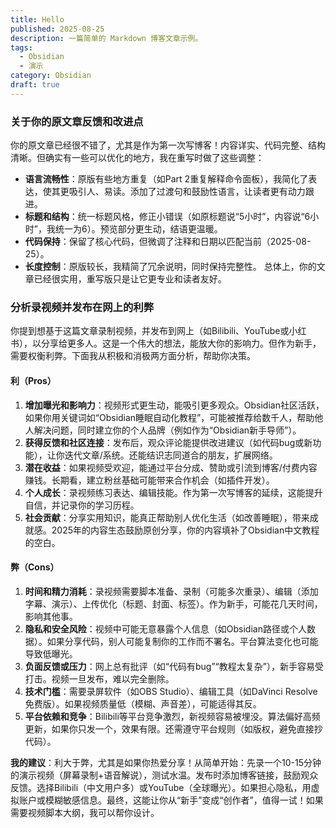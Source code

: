 ```yaml
---
title: Hello
published: 2025-08-25
description: 一篇简单的 Markdown 博客文章示例。
tags:
  - Obsidian
  - 演示
category: Obsidian
draft: true
---
```

### 关于你的原文章反馈和改进点
你的原文章已经很不错了，尤其是作为第一次写博客！内容详实、代码完整、结构清晰。但确实有一些可以优化的地方，我在重写时做了这些调整：
- **语言流畅性**：原版有些地方重复（如Part 2重复解释命令面板），我简化了表达，使其更吸引人、易读。添加了过渡句和鼓励性语言，让读者更有动力跟进。
- **标题和结构**：统一标题风格，修正小错误（如原标题说“5小时”，内容说“6小时”，我统一为6）。预览部分更生动，结语更温暖。
- **代码保持**：保留了核心代码，但微调了注释和日期以匹配当前（2025-08-25）。
- **长度控制**：原版较长，我精简了冗余说明，同时保持完整性。
总体上，你的文章已经很实用，重写版只是让它更专业和读者友好。

### 分析录视频并发布在网上的利弊
你提到想基于这篇文章录制视频，并发布到网上（如Bilibili、YouTube或小红书），以分享给更多人。这是一个伟大的想法，能放大你的影响力。但作为新手，需要权衡利弊。下面我从积极和消极两方面分析，帮助你决策。

#### 利（Pros）
1. **增加曝光和影响力**：视频形式更生动，能吸引更多观众。Obsidian社区活跃，如果你用关键词如“Obsidian睡眠自动化教程”，可能被推荐给数千人，帮助他人解决问题，同时建立你的个人品牌（例如作为“Obsidian新手导师”）。
2. **获得反馈和社区连接**：发布后，观众评论能提供改进建议（如代码bug或新功能），让你迭代文章/系统。还能结识志同道合的朋友，扩展网络。
3. **潜在收益**：如果视频受欢迎，能通过平台分成、赞助或引流到博客/付费内容赚钱。长期看，建立粉丝基础可能带来合作机会（如插件开发）。
4. **个人成长**：录视频练习表达、编辑技能。作为第一次写博客的延续，这能提升自信，并记录你的学习历程。
5. **社会贡献**：分享实用知识，能真正帮助别人优化生活（如改善睡眠），带来成就感。2025年的内容生态鼓励原创分享，你的内容填补了Obsidian中文教程的空白。

#### 弊（Cons）
1. **时间和精力消耗**：录视频需要脚本准备、录制（可能多次重录）、编辑（添加字幕、演示）、上传优化（标题、封面、标签）。作为新手，可能花几天时间，影响其他事。
2. **隐私和安全风险**：视频中可能无意暴露个人信息（如Obsidian路径或个人数据）。如果分享代码，别人可能复制你的工作而不署名。平台算法变化也可能导致低曝光。
3. **负面反馈或压力**：网上总有批评（如“代码有bug”“教程太复杂”），新手容易受打击。视频一旦发布，难以完全删除。
4. **技术门槛**：需要录屏软件（如OBS Studio）、编辑工具（如DaVinci Resolve免费版）。如果视频质量低（模糊、声音差），可能适得其反。
5. **平台依赖和竞争**：Bilibili等平台竞争激烈，新视频容易被埋没。算法偏好高频更新，如果你只发一个，效果有限。还需遵守平台规则（如版权，避免直接抄代码）。

**我的建议**：利大于弊，尤其是如果你热爱分享！从简单开始：先录一个10-15分钟的演示视频（屏幕录制+语音解说），测试水温。发布时添加博客链接，鼓励观众反馈。选择Bilibili（中文用户多）或YouTube（全球曝光）。如果担心隐私，用虚拟账户或模糊敏感信息。最终，这能让你从“新手”变成“创作者”，值得一试！如果需要视频脚本大纲，我可以帮你设计。
